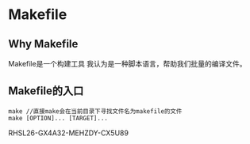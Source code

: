 # Makefile

## Why Makefile

Makefile是一个构建工具 我认为是一种脚本语言，帮助我们批量的编译文件。

## Makefile的入口

```shell
make //直接make会在当前目录下寻找文件名为makefile的文件
make [OPTION]... [TARGET]...
```



RHSL26-GX4A32-MEHZDY-CX5U89